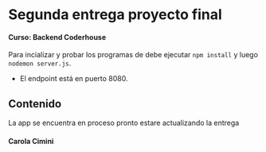 # Segunda entrega proyecto final
#### Curso: Backend Coderhouse

Para incializar y probar los programas de debe ejecutar ```npm install```
y luego ```nodemon server.js```.

- El endpoint está en puerto 8080.

## Contenido

La app se encuentra en proceso pronto estare actualizando la entrega


#### Carola Cimini